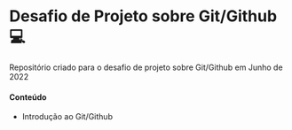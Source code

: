 # Desafio de Projeto sobre Git/Github :computer:
Repositório criado para o desafio de projeto sobre Git/Github em Junho de 2022

#### Conteúdo

- Introdução ao Git/Github



